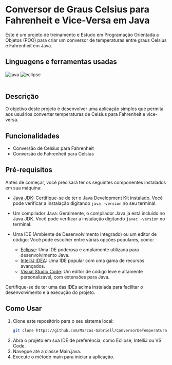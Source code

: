 # Conversor de Graus Celsius para Fahrenheit e Vice-Versa em Java


Este é um projeto de treinamento e Estudo em Programação Orientada a Objetos (POO) para criar um conversor de temperaturas entre graus Celsius e Fahrenheit em Java.


## Linguagens e ferramentas  usadas
<div >
    <img align="center" alt="java" src="https://img.shields.io/badge/Java-ED8B00?style=for-the-badge&logo=java&logoColor=white">
    <img align="center" alt="eclipse" src="https://img.shields.io/badge/Eclipse-2C2255?style=for-the-badge&logo=eclipse&logoColor=white">
</div><br/>


## Descrição


O objetivo deste projeto é desenvolver uma aplicação simples que permita aos usuários converter temperaturas de Celsius para Fahrenheit e vice-versa.


## Funcionalidades


- Conversão de Celsius para Fahrenheit
- Conversão de Fahrenheit para Celsius

## Pré-requisitos


Antes de começar, você precisará ter os seguintes componentes instalados em sua máquina:

- [Java JDK](https://www.oracle.com/java/technologies/javase-downloads.html): Certifique-se de ter o Java Development Kit instalado. Você pode verificar a instalação digitando `java -version` no seu terminal.
- Um compilador Java: Geralmente, o compilador Java já está incluído no Java JDK. Você pode verificar a instalação digitando `javac -version` no terminal.
- Uma IDE (Ambiente de Desenvolvimento Integrado) ou um editor de código: Você pode escolher entre várias opções populares, como:

  - [Eclipse](https://www.eclipse.org/downloads/): Uma IDE poderosa e amplamente utilizada para desenvolvimento Java.
  - [IntelliJ IDEA](https://www.jetbrains.com/idea/download/): Uma IDE popular com uma gama de recursos avançados.
  - [Visual Studio Code](https://code.visualstudio.com/download): Um editor de código leve e altamente personalizável, com extensões para Java.


Certifique-se de ter uma das IDEs acima instalada para facilitar o desenvolvimento e a execução do projeto.


## Como Usar


1. Clone este repositório para o seu sistema local:
   ```sh
   git clone https://github.com/Marcos-Gabriell/ConversorDeTemperatura.git

2. Abra o projeto em sua IDE de preferência, como Eclipse, IntelliJ ou VS Code.
3. Navegue até a classe Main.java.
4. Execute o método main para iniciar a aplicação.

